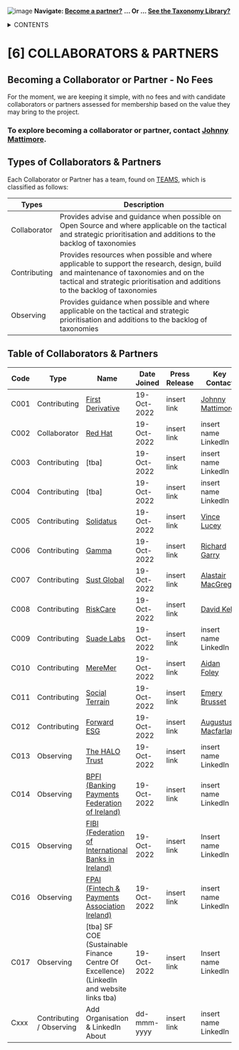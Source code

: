 ![image](https://user-images.githubusercontent.com/112073913/188821900-0c411acf-fbdd-4163-adc9-3ba4e2be78df.png)
**Navigate: [Become a partner?](https://github.com/FD-SustainableFinance/l6l-PARTNERS)**
**... Or ... [See the Taxonomy Library?](https://github.com/orgs/FD-SustainableFinance/projects/2)**

<details><summary>CONTENTS</summary>
<p>

[0] [OS-SFT OVERVIEW](https://github.com/FD-SustainableFinance/0-OS-SFT-OVERVIEW/blob/main/README.md)

- [0.1] [OS-SFT HISTORY](https://github.com/FD-SustainableFinance/0.1-OS-SFT-OVERVIEW-this-page-/blob/main/README.md)

- [0.2] [TAXONOMIES, FINANCIAL LIFE ON EARTH & THE BIG GREEN SHORT](https://github.com/FD-SustainableFinance/0.2-TAXONOMIES-FINANCIAL-LIFE-ON-EARTH/blob/main/README.md)

- [0.3] [INTRODUCTION TO OPEN-SOURCE](https://github.com/FD-SustainableFinance/0.3-INTRODUCTION-TO-OPEN-SOURCE/blob/main/README.md)

[1] [TAXONOMY FILES](https://github.com/FD-SustainableFinance/01-TAXONOMY-FILES)

[2] [TAXONOMY TOOLS](https://github.com/FD-SustainableFinance/02-TAXONOMY-TOOLS)

[3] [TAXONOMY RESEARCH PAPERS](https://github.com/FD-SustainableFinance/03-TAXONOMY-RESEARCH-PAPERS)

[4] [TAXONOMY USE CASES](https://github.com/FD-SustainableFinance/04-TAXONOMY-USE-CASES)

[5] [TAXONOMY BACKLOG](https://github.com/FD-SustainableFinance/05-TAXONOMY-BACKLOG)

[6] [COLLABORATORS & PARTNERS](https://github.com/FD-SustainableFinance/06-PARTNERS)

[7] [NEWS](https://github.com/FD-SustainableFinance/07-NEWS)

[8] [KEY CONTACTS](https://github.com/FD-SustainableFinance/08-KEY-CONTACTS)

[9] [PROJECT GOVERNANCE](https://github.com/FD-SustainableFinance/09-PROJECT-GOVERNANCE)

[10] [INDEX AND GLOSSARY](https://github.com/FD-SustainableFinance/10-INDEX-AND-GLOSSARY/blob/main/README.md)
</p>
</details>

# [6] COLLABORATORS & PARTNERS

## Becoming a Collaborator or Partner - No Fees
For the moment, we are keeping it simple, with no fees and with candidate collaborators or partners assessed for membership based on the value they may bring to the project.

### To explore becoming a collaborator or partner, contact [Johnny Mattimore](https://www.linkedin.com/in/johnny-d-mattimore-082969136/).

## Types of Collaborators & Partners
Each Collaborator or Partner has a team, found on [TEAMS](https://github.com/orgs/FD-SustainableFinance/teams), which is classified as follows:

| Types | Description |
| ------------- | ----------- |
| Collaborator | Provides advise and guidance when possible on Open Source and where applicable on the tactical and strategic prioritisation and additions to the backlog of taxonomies   |
| Contributing | Provides resources when possible and where applicable to support the research, design, build and maintenance of taxonomies and on the tactical and strategic prioritisation and additions to the backlog of taxonomies |
| Observing | Provides guidance when possible and where applicable on the tactical and strategic prioritisation and additions to the backlog of taxonomies |


## Table of Collaborators & Partners



| Code | Type | Name       | Date Joined      | Press Release | Key Contact   | Notes       | 
| ---- | ---- | ---------- | -----------------| ------------- | ------------- | ----------- |
| C001 | Contributing | [First Derivative](https://www.linkedin.com/company/first-derivative/about/) | 19-Oct-2022 | insert link | [Johnny Mattimore](https://www.linkedin.com/in/johnny-d-mattimore-082969136/) | insert notes |
| C002 | Collaborator | [Red Hat](https://www.linkedin.com/company/red-hat/about/) | 19-Oct-2022 | insert link | insert name LinkedIn | insert notes |
| C003 | Contributing | [tba] | 19-Oct-2022| insert link | insert name LinkedIn | insert notes |
| C004 | Contributing | [tba] | 19-Oct-2022| insert link | insert name LinkedIn | insert notes |
| C005 | Contributing | [Solidatus](https://www.solidatus.com/) | 19-Oct-2022| insert link |[Vince Lucey](https://www.linkedin.com/in/vince-lucey-9ab4a4/)| insert notes |
| C006 | Contributing | [Gamma](https://www.linkedin.com/company/gamma-ltd/about/)| 19-Oct-2022 | insert link |[Richard Garry](https://www.linkedin.com/in/richardgarry/)| insert notes |
| C007 | Contributing | [Sust Global](https://www.linkedin.com/company/sustglobal/about/) | 19-Oct-2022 | insert link | [Alastair MacGregor](https://www.linkedin.com/in/alastair-macgregor/?originalSubdomain=uk)| insert notes |
| C008 | Contributing | [RiskCare](https://www.linkedin.com/company/riskcare/about/) | 19-Oct-2022 | insert link | [David Kelly](https://www.linkedin.com/in/davidkerrkelly/)| insert notes |
| C009 | Contributing | [Suade Labs](https://www.linkedin.com/company/suade-labs/about/) | 19-Oct-2022 | insert link | insert name LinkedIn | insert notes |
| C010 | Contributing | [MereMer](https://www.linkedin.com/company/m%C3%A8remer/about/) | 19-Oct-2022 | insert link | [Aidan Foley](https://www.linkedin.com/in/aidan-foley-meremer/) | insert notes |
| C011 | Contributing | [Social Terrain](https://www.linkedin.com/company/social-terrain/about/) | 19-Oct-2022 | insert link |[Emery Brusset](https://www.linkedin.com/in/emery-brusset-3526781/)| insert notes |
| C012 | Contributing | [Forward ESG](https://www.linkedin.com/company/forward-esg-ltd/about/) | 19-Oct-2022 | insert link | [Augustus Macfarlane ](https://www.linkedin.com/in/gus-macfarlane-380b894/) | insert notes |
| C013 | Observing | [The HALO Trust](https://www.linkedin.com/company/the-halo-trust/about/) | 19-Oct-2022 | insert link | insert name LinkedIn | insert notes |
| C014 | Observing | [BPFI (Banking Payments Federation of Ireland)](https://www.linkedin.com/company/banking-and-payments-federation-ireland/about/) | 19-Oct-2022 | insert link | insert name LinkedIn | insert notes |
| C015 | Observing | [FIBI (Federation of International Banks in Ireland)](https://bpfi.ie/federation-of-international-banks-in-ireland/) | 19-Oct-2022 | insert link | Insert name LinkedIn | insert notes |
| C016 | Observing | [FPAI (Fintech & Payments Association Ireland)](https://bpfi.ie/fintech-payments-association-of-ireland/) | 19-Oct-2022 | insert link | insert name LinkedIn | insert notes |
| C017 | Observing | [tba] SF COE (Sustainable Finance Centre Of Excellence) (LinkedIn and website links tba) | 19-Oct-2022 | insert link | Insert name LinkedIn | insert notes |
| Cxxx | Contributing / Observing | Add Organisation & LinkedIn About | dd-mmm-yyyy | insert link | insert name LinkedIn | insert notes |





